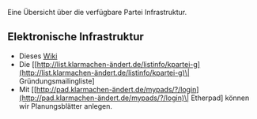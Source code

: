 Eine Übersicht über die verfügbare Partei Infrastruktur.

Elektronische Infrastruktur
---------------------------

-   Dieses [ Wiki](/wiki/Hauptseite "wikilink")
-   Die
    \[[http://list.klarmachen-ändert.de/listinfo/kpartei-g](http://list.klarmachen-ändert.de/listinfo/kpartei-g)\|
    Gründungsmailingliste\]
-   Mit
    \[[http://pad.klarmachen-ändert.de/mypads/?/login](http://pad.klarmachen-ändert.de/mypads/?/login)\|
    Etherpad\] können wir Planungsblätter anlegen.
